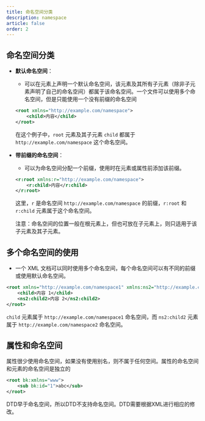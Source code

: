 ```yaml
---
title: 命名空间分类
description: namespace
article: false
order: 2
---
```


## 命名空间分类

- **默认命名空间**：

  - 可以在元素上声明一个默认命名空间，该元素及其所有子元素（除非子元素声明了自己的命名空间）都属于该命名空间。一个文件可以使用多个命名空间，但是只能使用一个没有前缀的命名空间

  ```xml
  <root xmlns="http://example.com/namespace">
      <child>内容</child>
  </root>
  ```

  在这个例子中，`root` 元素及其子元素 `child` 都属于 `http://example.com/namespace` 这个命名空间。

- **带前缀的命名空间**：

  - 可以为命名空间分配一个前缀，使用时在元素或属性前添加该前缀。

  ```xml
  <r:root xmlns:r="http://example.com/namespace">
      <r:child>内容</r:child>
  </r:root>
  ```

  这里，`r` 是命名空间 `http://example.com/namespace` 的前缀，`r:root` 和 `r:child` 元素属于这个命名空间。

  注意：命名空间的位置一般在根元素上，但也可放在子元素上，则只适用于该子元素及其子元素。

## 多个命名空间的使用

- 一个 XML 文档可以同时使用多个命名空间，每个命名空间可以有不同的前缀或使用默认命名空间。

```xml
<root xmlns="http://example.com/namespace1" xmlns:ns2="http://example.com/namespace2">
    <child>内容 1</child>
    <ns2:child2>内容 2</ns2:child2>
</root>
```

`child` 元素属于 `http://example.com/namespace1` 命名空间，而 `ns2:child2` 元素属于 `http://example.com/namespace2` 命名空间。

## 属性和命名空间

属性很少使用命名空间，如果没有使用别名，则不属于任何空间。属性的命名空间和元素的命名空间是独立的

```xml
<root bk:xmlns="www">
    <sub bk:id="1">abc</sub>
</root>
```

DTD早于命名空间，所以DTD不支持命名空间。DTD需要根据XML进行相应的修改。